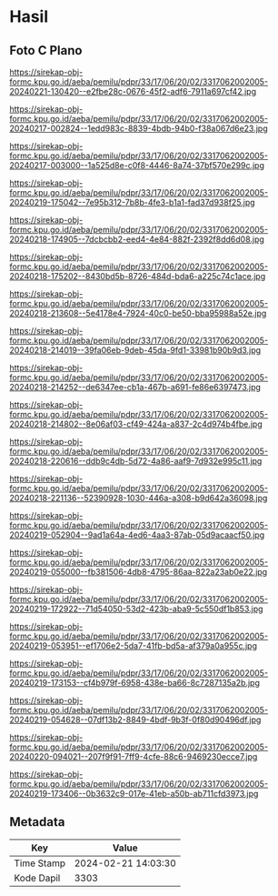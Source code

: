 # Hasil

## Foto C Plano

https://sirekap-obj-formc.kpu.go.id/aeba/pemilu/pdpr/33/17/06/20/02/3317062002005-20240221-130420--e2fbe28c-0676-45f2-adf6-7911a697cf42.jpg

https://sirekap-obj-formc.kpu.go.id/aeba/pemilu/pdpr/33/17/06/20/02/3317062002005-20240217-002824--1edd983c-8839-4bdb-94b0-f38a067d6e23.jpg

https://sirekap-obj-formc.kpu.go.id/aeba/pemilu/pdpr/33/17/06/20/02/3317062002005-20240217-003000--1a525d8e-c0f8-4446-8a74-37bf570e299c.jpg

https://sirekap-obj-formc.kpu.go.id/aeba/pemilu/pdpr/33/17/06/20/02/3317062002005-20240219-175042--7e95b312-7b8b-4fe3-b1a1-fad37d938f25.jpg

https://sirekap-obj-formc.kpu.go.id/aeba/pemilu/pdpr/33/17/06/20/02/3317062002005-20240218-174905--7dcbcbb2-eed4-4e84-882f-2392f8dd6d08.jpg

https://sirekap-obj-formc.kpu.go.id/aeba/pemilu/pdpr/33/17/06/20/02/3317062002005-20240218-175202--8430bd5b-8726-484d-bda6-a225c74c1ace.jpg

https://sirekap-obj-formc.kpu.go.id/aeba/pemilu/pdpr/33/17/06/20/02/3317062002005-20240218-213608--5e4178e4-7924-40c0-be50-bba95988a52e.jpg

https://sirekap-obj-formc.kpu.go.id/aeba/pemilu/pdpr/33/17/06/20/02/3317062002005-20240218-214019--39fa06eb-9deb-45da-9fd1-33981b90b9d3.jpg

https://sirekap-obj-formc.kpu.go.id/aeba/pemilu/pdpr/33/17/06/20/02/3317062002005-20240218-214252--de6347ee-cb1a-467b-a691-fe86e6397473.jpg

https://sirekap-obj-formc.kpu.go.id/aeba/pemilu/pdpr/33/17/06/20/02/3317062002005-20240218-214802--8e06af03-cf49-424a-a837-2c4d974b4fbe.jpg

https://sirekap-obj-formc.kpu.go.id/aeba/pemilu/pdpr/33/17/06/20/02/3317062002005-20240218-220616--ddb9c4db-5d72-4a86-aaf9-7d932e995c11.jpg

https://sirekap-obj-formc.kpu.go.id/aeba/pemilu/pdpr/33/17/06/20/02/3317062002005-20240218-221136--52390928-1030-446a-a308-b9d642a36098.jpg

https://sirekap-obj-formc.kpu.go.id/aeba/pemilu/pdpr/33/17/06/20/02/3317062002005-20240219-052904--9ad1a64a-4ed6-4aa3-87ab-05d9acaacf50.jpg

https://sirekap-obj-formc.kpu.go.id/aeba/pemilu/pdpr/33/17/06/20/02/3317062002005-20240219-055000--fb381506-4db8-4795-86aa-822a23ab0e22.jpg

https://sirekap-obj-formc.kpu.go.id/aeba/pemilu/pdpr/33/17/06/20/02/3317062002005-20240219-172922--71d54050-53d2-423b-aba9-5c550df1b853.jpg

https://sirekap-obj-formc.kpu.go.id/aeba/pemilu/pdpr/33/17/06/20/02/3317062002005-20240219-053951--ef1706e2-5da7-41fb-bd5a-af379a0a955c.jpg

https://sirekap-obj-formc.kpu.go.id/aeba/pemilu/pdpr/33/17/06/20/02/3317062002005-20240219-173153--cf4b979f-6958-438e-ba66-8c7287135a2b.jpg

https://sirekap-obj-formc.kpu.go.id/aeba/pemilu/pdpr/33/17/06/20/02/3317062002005-20240219-054628--07df13b2-8849-4bdf-9b3f-0f80d90496df.jpg

https://sirekap-obj-formc.kpu.go.id/aeba/pemilu/pdpr/33/17/06/20/02/3317062002005-20240220-094021--207f9f91-7ff9-4cfe-88c6-9469230ecce7.jpg

https://sirekap-obj-formc.kpu.go.id/aeba/pemilu/pdpr/33/17/06/20/02/3317062002005-20240219-173406--0b3632c9-017e-41eb-a50b-ab711cfd3973.jpg


## Metadata

| Key        | Value               |
| ---------- | ------------------- |
| Time Stamp | 2024-02-21 14:03:30 |
| Kode Dapil | 3303                |




